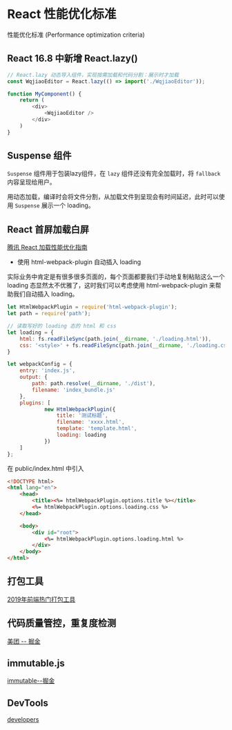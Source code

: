 # React 性能优化标准

性能优化标准 (Performance optimization criteria)

## React 16.8 中新增 React.lazy()

```javascript
// React.lazy 动态导入组件，实现按需加载和代码分割：展示时才加载
const WqjiaoEditor = React.lazy(() => import('./WqjiaoEditor'));

function MyComponent() {
    return (
        <div>
            <WqjiaoEditor />
        </div>
    )
}
```

## Suspense 组件

`Suspense` 组件用于包装lazy组件，在 `lazy` 组件还没有完全加载时，将 `fallback` 内容呈现给用户。

用动态加载，编译时会将文件分割，从加载文件到呈现会有时间延迟，此时可以使用 `Suspense` 展示一个 loading。

## React 首屏加载白屏

[腾讯 React 加载性能优化指南](https://juejin.im/post/5b506ae0e51d45191a0d4ec9)

* 使用 html-webpack-plugin 自动插入 loading

实际业务中肯定是有很多很多页面的，每个页面都要我们手动地复制粘贴这么一个 loading 态显然太不优雅了，这时我们可以考虑使用 html-webpack-plugin 来帮助我们自动插入 loading。

```js
let HtmlWebpackPlugin = require('html-webpack-plugin');
let path = require('path');

// 读取写好的 loading 态的 html 和 css
let loading = {
    html: fs.readFileSync(path.join(__dirname, './loading.html')),
    css: '<style>' + fs.readFileSync(path.join(__dirname, './loading.css')) + '</style>'
}

let webpackConfig = {
    entry: 'index.js',
    output: {
        path: path.resolve(__dirname, './dist'),
        filename: 'index_bundle.js'
    },
    plugins: [
            new HtmlWebpackPlugin({
                title: '测试标题',
                filename: 'xxxx.html',
                template: 'template.html',
                loading: loading
            })
    ]
};
```

在 public/index.html 中引入
```html
<!DOCTYPE html>
<html lang="en">
    <head>
        <title><%= htmlWebpackPlugin.options.title %></title>
        <%= htmlWebpackPlugin.options.loading.css %>
    </head>

    <body>
        <div id="root">
            <%= htmlWebpackPlugin.options.loading.html %>
        </div>
    </body>
</html>
```

## 打包工具

[2019年前端热门打包工具](https://juejin.im/post/5c565602e51d457fce0126c0)

## 代码质量管控，重复度检测

[美团 -- 掘金](https://juejin.im/post/59bb8b546fb9a00a4247532e)

## immutable.js

[immutable--掘金](https://juejin.im/post/5948985ea0bb9f006bed7472)

## DevTools

[developers](https://developers.google.com/web/updates/2017/04/devtools-release-notes)